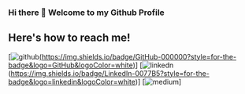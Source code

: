 ### Hi there 👋 Welcome to my Github Profile

## Here's how to reach me!
[![github](https://github.com/zedyjy)[(https://img.shields.io/badge/GitHub-000000?style=for-the-badge&logo=GitHub&logoColor=white)](https://img.shields.io/badge/GitHub-100000?style=for-the-badge&logo=github&logoColor=white)]
[![linkedn](https://www.linkedin.com/in/zeynep-dellal-961764201/)(https://img.shields.io/badge/LinkedIn-0077B5?style=for-the-badge&logo=linkedin&logoColor=white)]
[![medium](https://img.shields.io/badge/Medium-12100E?style=for-the-badge&logo=medium&logoColor=white)]
<!--
##🌱 My Github Stats
[![Zey's GitHub stats](https://github-readme-stats.vercel.app/api?username=zedyjy)](https://github.com/zedyjy/github-readme-stats)
[![Zey's GitHub stats](https://github-readme-stats.vercel.app/api/top-langs/?username=zedyjy)]


Here are some ideas to get you started:

- 🔭 I’m currently working on ...
- 🌱 I’m currently learning ...
- 👯 I’m looking to collaborate on ...
- 🤔 I’m looking for help with ...
- 💬 Ask me about ...
- 📫 How to reach me: ...
- 😄 Pronouns: ...
- ⚡ Fun fact: ...--!>
